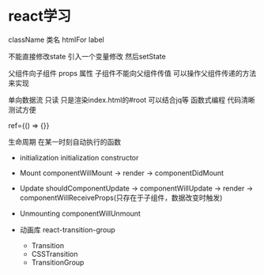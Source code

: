 # react学习

className  类名
htmlFor   label


不能直接修改state  引入一个变量修改  然后setState


父组件向子组件  props  属性
子组件不能向父组件传值  可以操作父组件传递的方法来实现


单向数据流  只读
只是渲染index.html的#root  可以结合jq等
函数式编程  代码清晰  测试方便


ref={() => {}}

生命周期  在某一时刻自动执行的函数
- initialization
  initialization  constructor
- Mount
  componentWillMount -> render -> componentDidMount
- Update
  shouldComponentUpdate -> componentWillUpdate -> render -> 
  componentWillReceiveProps(只存在于子组件，数据改变时触发)
- Unmounting
  componentWillUnmount


- 动画库
  react-transition-group
  - Transition
  - CSSTransition
  - TransitionGroup



